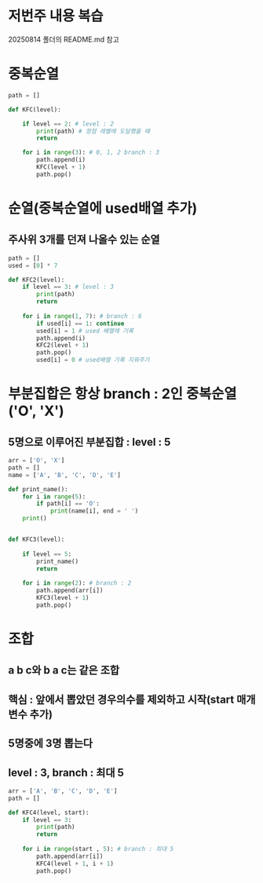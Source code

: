 # 저번주 내용 복습
20250814 폴더의 README.md 참고

# 중복순열
```python
path = []

def KFC(level):

    if level == 2: # level : 2
        print(path) # 정점 레벨에 도달했을 때
        return

    for i in range(3): # 0, 1, 2 branch : 3
        path.append(i)
        KFC(level + 1)
        path.pop()
```
# 순열(중복순열에 used배열 추가)
## 주사위 3개를 던져 나올수 있는 순열
```python
path = []
used = [0] * 7

def KFC2(level):
    if level == 3: # level : 3
        print(path)
        return
    
    for i in range(1, 7): # branch : 6
        if used[i] == 1: continue
        used[i] = 1 # used 배열에 기록
        path.append(i)
        KFC2(level + 1)
        path.pop()
        used[i] = 0 # used배열 기록 지워주기
```

# 부분집합은 항상 branch : 2인 중복순열 ('O', 'X')
## 5명으로 이루어진 부분집합 : level : 5
```python
arr = ['O', 'X']
path = []
name = ['A', 'B', 'C', 'D', 'E']

def print_name():
    for i in range(5):
        if path[i] == 'O':
            print(name[i], end = ' ')
    print()


def KFC3(level):
    
    if level == 5:
        print_name()
        return
    
    for i in range(2): # branch : 2
        path.append(arr[i])
        KFC3(level + 1)
        path.pop()
```        
        
# 조합
## a b c와 b a c는 같은 조합
## 핵심 : 앞에서 뽑았던 경우의수를 제외하고 시작(start 매개변수 추가)
## 5명중에 3명 뽑는다
## level : 3, branch : 최대 5
```python
arr = ['A', 'B', 'C', 'D', 'E']
path = []

def KFC4(level, start):
    if level == 3:
        print(path)
        return
    
    for i in range(start , 5): # branch : 최대 5
        path.append(arr[i])
        KFC4(level + 1, i + 1)
        path.pop()
```